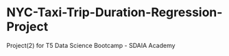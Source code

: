 # NYC-Taxi-Trip-Duration-Regression-Project
Project(2) for T5 Data Science Bootcamp - SDAIA Academy
